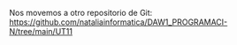 Nos movemos a otro repositorio de Git: 
https://github.com/nataliainformatica/DAW1_PROGRAMACI-N/tree/main/UT11
